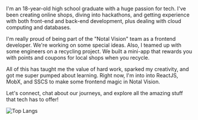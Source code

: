  I'm an 18-year-old high school graduate with a huge passion for tech. I've been creating online shops, diving into hackathons, and getting experience with both front-end and back-end development, plus dealing with cloud computing and databases.

I'm really proud of being part of the "Notal Vision" team as a frontend developer. We're working on some special ideas. Also, I teamed up with some engineers on a recycling project. We built a mini-app that rewards you with points and coupons for local shops when you recycle.

All of this has taught me the value of hard work, sparked my creativity, and got me super pumped about learning. Right now, I'm into into ReactJS, MobX, and SSCS to make some frontend magic in Notal Vision.

Let's connect, chat about our journeys, and explore all the amazing stuff that tech has to offer!


![Top Langs](https://github-readme-stats.vercel.app/api/top-langs/?username=oricohen05&hide_progress=true)
